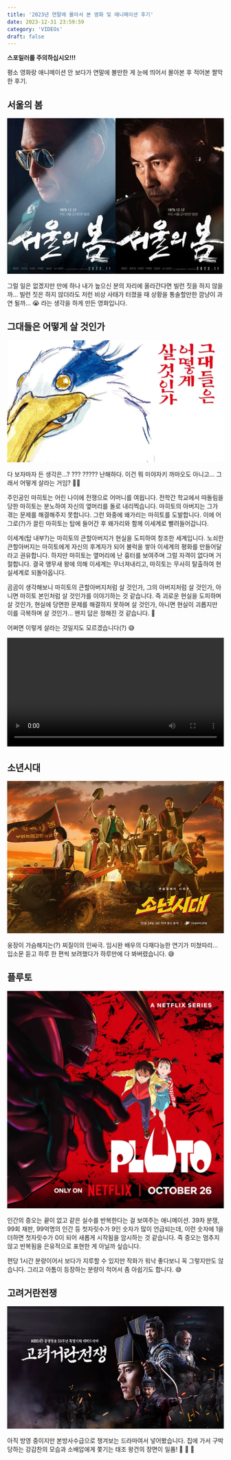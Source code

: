 ```yaml
---
title: '2023년 연말에 몰아서 본 영화 및 애니메이션 후기'
date: 2023-12-31 23:59:59
category: 'VIDEOs'
draft: false
---
```


**스포일러를 주의하십시오!!!**

평소 영화랑 애니메이션 안 보다가 연말에 볼만한 게 눈에 띄어서 몰아본 후 적어본 짤막한 후기.


## 서울의 봄

![서울의 봄 포스터](./images/1212_TheDay.jpeg)

그럴 일은 없겠지만 만에 하나 내가 높으신 분의 자리에 올라간다면 빌런 짓을 하지 않을까... 빌런 짓은 하지 않더라도 저런 비상 사태가 터졌을 때 상황을 통솔할만한 깜냥이 과연 될까... 😭 라는 생각을 하게 만든 영화입니다.


## 그대들은 어떻게 살 것인가

![그대들은 어떻게 살 것인가 포스터](./images/TheBoyAndTheHeron.webp)

다 보자마자 든 생각은...? ??? ????? 난해하다. 이건 뭐 미야자키 까마오도 아니고... 그래서 어떻게 살라는 거임? 😵‍💫

주인공인 마히토는 어린 나이에 전쟁으로 어머니를 여읩니다. 전학간 학교에서 따돌림을 당한 마히토는 분노하여 자신의 옆머리를 돌로 내리찍습니다. 마히토의 아버지는 그가 겪는 문제를 해결해주지 못합니다. 그런 와중에 왜가리는 마히토를 도발합니다. 이에 어그로(?)가 끌린 마히토는 탑에 들어간 후 왜가리와 함께 이세계로 빨려들어갑니다. 

이세계(탑 내부?)는 마히토의 큰할아버지가 현실을 도피하여 창조한 세계입니다. 노쇠한 큰할아버지는 마히토에게 자신의 후계자가 되어 불럭을 쌓아 이세계의 평화를 만들어달라고 권유합니다. 하지만 마히토는 옆머리에 난 흉터를 보여주며 그럴 자격이 없다며 거절합니다. 결국 앵무새 왕에 의해 이세계는 무너져내리고, 마히토는 무사히 탈출하여 현실세계로 되돌아옵니다.

곰곰이 생각해보니 마히토의 큰할아버지처럼 살 것인가, 그의 아버지처럼 살 것인가, 아니면 마히토 본인처럼 살 것인가를 이야기하는 것 같습니다. 즉 괴로운 현실을 도피하며 살 것인가, 현실에 당면한 문제를 해결하지 못하며 살 것인가, 아니면 현실이 괴롭지만 이를 극복하며 살 것인가... 왠지 답은 정해진 것 같습니다. 🤨

어쩌면 이렇게 살라는 것일지도 모르겠습니다(?) 😅

<video controls width="100%">
  <source src="./videos/MiyazakiHayao_HowToLive.mp4" type="video/mp4">
  Sorry, your browser doesn't support embedded videos, but don't worry, you can
  <a href="./videos/MiyazakiHayao_HowToLive.mp4">download it</a>
  and watch it with your favorite video player!
</video>


## 소년시대

![소년시대 포스터](./images/Boyhood.webp)

웅장이 가슴해지는(?) 찌질이의 인싸극. 임시완 배우의 다재다능한 연기가 미쳤따리... 입소문 듣고 하루 한 편씩 보려했다가 하루만에 다 봐버렸습니다. 😅


## 플루토

![플루토 포스터](./images/Pluto.webp)

인간의 증오는 끝이 없고 같은 실수를 반복한다는 걸 보여주는 애니메이션. 39차 분쟁, 99회 재판, 99억명의 인간 등 첫자릿수가 9인 숫자가 많이 언급되는데, 이런 숫자에 1을 더하면 첫자릿수가 0이 되어 새롭게 시작됨을 암시하는 것 같습니다. 즉 증오는 멈추지 않고 반복됨을 은유적으로 표현한 게 아닐까 싶습니다.

편당 1시간 분량이어서 보다가 지루할 수 있지만 작화가 워낙 좋다보니 꼭 그렇지만도 않습니다. 그리고 아톰이 등장하는 분량이 적어서 좀 아쉽기도 합니다. 😅


## 고려거란전쟁

![고려거란전쟁 포스터](./images/KoreaKhitanWar.webp)

아직 방영 중이지만 본방사수급으로 챙겨보는 드라마여서 넣어봤습니다. 집에 가서 구박당하는 강감찬의 모습과 소배압에게 쫓기는 태조 왕건의 장면이 일품! 🤣 🤣 🤣